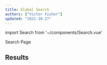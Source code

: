 ```yaml
---
title: Global Search
authors: ["Victor Fisher"]
updated: "2021-10-27"
---
```


import Search from '~/components/Search.vue'

<g-link to="/">Search Page</g-link>

## Results

<Search />
